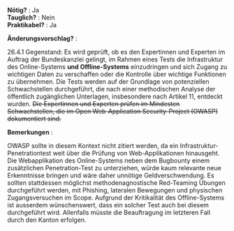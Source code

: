 **Nötig?** : Ja </br>
**Tauglich?** : Nein </br>
**Praktikabel?** : Ja </br>

**Änderungsvorschlag?** :

26.4.1 Gegenstand: Es wird geprüft, ob es den Expertinnen und Experten im Auftrag der Bundeskanzlei gelingt, im Rahmen eines Tests die Infrastruktur des
Online-Systems **und Offline-Systems** einzudringen und sich Zugang zu wichtigen Daten zu verschaffen oder die Kontrolle über wichtige Funktionen zu übernehmen. Die Tests werden auf der Grundlage von potenziellen Schwachstellen durchgeführt, die nach einer methodischen Analyse der öffentlich zugänglichen Unterlagen, insbesondere nach Artikel 11, entdeckt wurden. ~~Die Expertinnen und Experten prüfen im Mindesten Schwachstellen, die im Open Web-Application Security-Project (OWASP) dokumentiert sind.~~

**Bemerkungen** :

OWASP sollte in diesem Kontext nicht zitiert werden, da ein Infrastruktur-Penetrationtest weit über die Prüfung von Web-Applikationen hinausgeht. Die Webapplikation des Online-Systems neben dem Bugbounty einem zusätzlichen Penetration-Test zu unterziehen, würde kaum relevante neue Erkenntnisse bringen und wäre daher unnötige Geldverschwendung. 
Es sollten stattdessen möglichst methodenagnostische Red-Teaming Übungen durchgeführt werden, mit Phishing, lateralen Bewegungen und physischen Zugangsversuchen im Scope. 
Aufgrund der Kritikalität des Offline-Systems ist ausserdem wünschenswert, dass ein solcher Test auch bei diesem durchgeführt wird. Allenfalls müsste die Beauftragung im letzteren Fall durch den Kanton erfolgen.  

